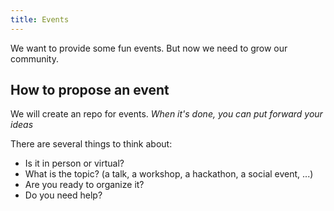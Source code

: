 ```yaml
---
title: Events
---
```


We want to provide some fun events.
But now we need to grow our community.

## How to propose an event

We will create an repo for events. _When it's done, you can put forward your ideas_

There are several things to think about:

- Is it in person or virtual?
- What is the topic? (a talk, a workshop, a hackathon, a social event, ...)
- Are you ready to organize it?
- Do you need help?
